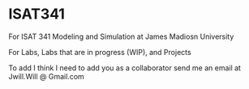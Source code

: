 ISAT341
=======

For ISAT 341 Modeling and Simulation at James Madiosn University

For Labs, Labs that are in progress (WIP), and Projects

To add I think I need to add you as a collaborator send me an email at Jwill.Will @ Gmail.com
